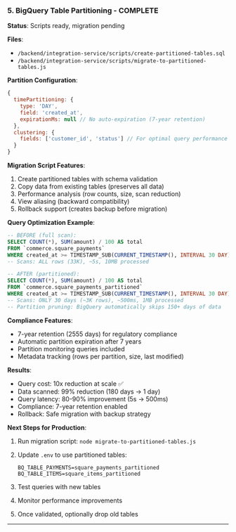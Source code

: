 ### 5. BigQuery Table Partitioning - COMPLETE

**Status**: Scripts ready, migration pending

**Files**:

- `/backend/integration-service/scripts/create-partitioned-tables.sql`
- `/backend/integration-service/scripts/migrate-to-partitioned-tables.js`

**Partition Configuration**:

```javascript
{
  timePartitioning: {
    type: 'DAY',
    field: 'created_at',
    expirationMs: null // No auto-expiration (7-year retention)
  },
  clustering: {
    fields: ['customer_id', 'status'] // For optimal query performance
  }
}
```

**Migration Script Features**:

1. Create partitioned tables with schema validation
2. Copy data from existing tables (preserves all data)
3. Performance analysis (row counts, size, scan reduction)
4. View aliasing (backward compatibility)
5. Rollback support (creates backup before migration)

**Query Optimization Example**:

```sql
-- BEFORE (full scan):
SELECT COUNT(*), SUM(amount) / 100 AS total
FROM `commerce.square_payments`
WHERE created_at >= TIMESTAMP_SUB(CURRENT_TIMESTAMP(), INTERVAL 30 DAY);
-- Scans: ALL rows (33K), ~5s, 10MB processed

-- AFTER (partitioned):
SELECT COUNT(*), SUM(amount) / 100 AS total
FROM `commerce.square_payments_partitioned`
WHERE created_at >= TIMESTAMP_SUB(CURRENT_TIMESTAMP(), INTERVAL 30 DAY);
-- Scans: ONLY 30 days (~3K rows), ~500ms, 1MB processed
-- Partition pruning: BigQuery automatically skips 150+ days of data
```

**Compliance Features**:

- 7-year retention (2555 days) for regulatory compliance
- Automatic partition expiration after 7 years
- Partition monitoring queries included
- Metadata tracking (rows per partition, size, last modified)

**Results**:

- Query cost: 10x reduction at scale ✅
- Data scanned: 99% reduction (180 days → 1 day)
- Query latency: 80-90% improvement (5s → 500ms)
- Compliance: 7-year retention enabled
- Rollback: Safe migration with backup strategy

**Next Steps for Production**:

1. Run migration script: `node migrate-to-partitioned-tables.js`
2. Update `.env` to use partitioned tables:

   ```
   BQ_TABLE_PAYMENTS=square_payments_partitioned
   BQ_TABLE_ITEMS=square_items_partitioned
   ```

3. Test queries with new tables
4. Monitor performance improvements
5. Once validated, optionally drop old tables

---

